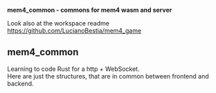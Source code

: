 **mem4_common - commons for mem4 wasm and server**

[comment]: # (lmake_readme version)
Look also at the workspace readme https://github.com/LucianoBestia/mem4_game  

## mem4_common
Learning to code Rust for a http + WebSocket.  
Here are just the structures, that are in common between frontend and backend.  





